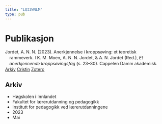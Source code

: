 ```yaml
---
title: "LQI3WNLM"
type: pub
---
```

<h1>Publikasjon</h1>
<article id="csl-bib-container-LQI3WNLM" class="csl-bib-container">
  <div class="csl-bib-body" style="line-height: 1.35; padding-left: 1em; text-indent:-1em;">
  <div class="csl-entry">Jordet, A. N. N. (2023). Anerkjennelse i kropps&#xF8;ving: et teoretisk rammeverk. I K. M. Moen, A. N. N. Jordet, &amp; A. N. Jordet (Red.), <i>Et anerkjennende kropps&#xF8;vingsfag</i> (s. 23&#x2013;30). Cappelen Damm akademisk.</div>
</div>
  <div class="csl-bib-buttons">
    <a href="#taxonomy-article-LQI3WNLM" class="csl-bib-button">Arkiv</a>
    <a href="https://app.cristin.no/results/show.jsf?id=2144903" alt="Cristin URL" class="csl-bib-button">Cristin</a>
    <a href="http://zotero.org/groups/5402882/items/LQI3WNLM" alt="Zotero URL" class="csl-bib-button">Zotero</a>
  </div>
  <div id="csl-bib-meta-container-LQI3WNLM"></div>
</article>
<div id="csl-bib-meta-LQI3WNLM" class="csl-bib-meta">
  <article id="taxonomy-article-LQI3WNLM" class="taxonomy-article">
    <h1>Arkiv</h1>
    <ul>
      <li>Høgskolen i Innlandet</li>
      <li>Fakultet for lærerutdanning og pedagogikk</li>
      <li>Institutt for pedagogikk ved lærerutdanningene</li>
      <li>2023</li>
      <li>Mai</li>
    </ul>
  </article>
</div>
